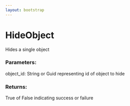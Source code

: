 ```yaml
---
layout: bootstrap
---
```


# HideObject

Hides a single object
          

### Parameters:

object_id: String or Guid representing id of object to hide
        

### Returns:


True of False indicating success or failure
        



